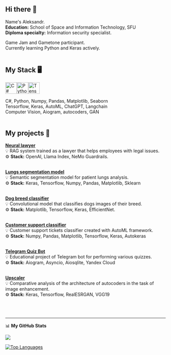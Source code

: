 ## Hi there 👋

Name's Aleksandr.\
**Education:** School of Space and Information Technology, SFU\
**Diploma specialty:** Information security specialist.

Game Jam and Gametone participant.\
Currently learning Python and Keras actively. 
<br /><br />

## My Stack 🖥
<p align="left">
<a href="https://docs.microsoft.com/en-us/dotnet/csharp/" target="_blank" rel="noreferrer"><img src="https://raw.githubusercontent.com/danielcranney/readme-generator/main/public/icons/skills/csharp-colored.svg" width="36" height="36" alt="C#" /></a><a href="https://www.python.org/" target="_blank" rel="noreferrer"><img src="https://raw.githubusercontent.com/danielcranney/readme-generator/main/public/icons/skills/python-colored.svg" width="36" height="36" alt="Python" /></a><a href="https://www.tensorflow.org/" target="_blank" rel="noreferrer"><img src="https://raw.githubusercontent.com/danielcranney/readme-generator/main/public/icons/skills/tensorflow-colored.svg" width="36" height="36" alt="TensorFlow" /></a>

C#, Python, Numpy, Pandas, Matplotlib, Seaborn\
Tensorflow, Keras, AutoML, ChatGPT, Langchain\
Computer Vision, Aiogram, autocoders, GAN
<br /><br />

## My projects 📜
[**Neural lawyer**](https://github.com/AlSG00/Neural_lawyer)<br />
💡 RAG system trained as a lawyer that helps employees with legal issues.<br />
⚙ **Stack:** OpenAI, Llama Index,  NeMo Guardrails.<br /><br />

[**Lungs segmentation model**](https://github.com/AlSG00/lungs_segmentation)<br />
💡 Semantic segmentation model for patient lungs analysis.<br />
⚙ **Stack:** Keras, Tensorflow, Numpy, Pandas, Matplotlib, Sklearn<br /><br />

[**Dog breed classifier**](https://github.com/AlSG00/Dog_Breed_Classifier)<br />
💡 Convolutional model that classifies dogs images of their breed.<br />
⚙ **Stack:** Matplotlib, Tensorflow, Keras, EfficientNet.<br /><br />

[**Customer support classifier**](https://github.com/AlSG00/Customer_Support_Classifier)<br />
💡 Customer support tickets classifier created with AutoML framework.<br />
⚙ **Stack:** Numpy, Pandas, Matplotlib, Tensorflow, Keras, Autokeras<br /><br />

[**Telegram Quiz Bot**](https://github.com/AlSG00/Eazy_Quizy_Bot)<br />
💡 Educational project of Telegram bot for performing various quizzes.<br />
⚙ **Stack:** Aiogram, Asyncio, Aiosqlite, Yandex Cloud<br/><br />

[**Upscaler**](https://github.com/AlSG00/Upscaler)<br />
💡 Сomparative analysis of the architecture of autocoders in the task of image enhancement.<br />
⚙ **Stack:** Keras, Tensorflow, RealESRGAN, VGG19<br />
<br /><br /><br />

---
📊 <b>My GitHub Stats</b>

<a href="http://www.github.com/AlSG00"><img src="https://github-readme-streak-stats.herokuapp.com/?user=AlSG00&stroke=000000&background=ffffff&ring=000000&fire=000000&currStreakNum=000000&currStreakLabel=000000&sideNums=000000&sideLabels=000000&dates=000000&hide_border=true" /></a>

<a href="https://github.com/AlSG00" align="left"><img src="https://github-readme-stats.vercel.app/api/top-langs/?username=AlSG00&langs_count=10&title_color=000000&text_color=000000&icon_color=000000&bg_color=ffffff&hide_border=true&locale=en&custom_title=Top%20%Languages" alt="Top Languages" /></a>



<!--
**AlSG00/AlSG00** is a ✨ _special_ ✨ repository because its `README.md` (this file) appears on your GitHub profile.

Here are some ideas to get you started:

- 🔭 I’m currently working on ...
- 🌱 I’m currently learning ...
- 👯 I’m looking to collaborate on ...
- 🤔 I’m looking for help with ...
- 💬 Ask me about ...
- 📫 How to reach me: ...
- 😄 Pronouns: ...
- ⚡ Fun fact: ...
-->
